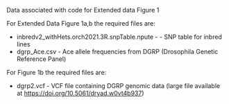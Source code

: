 
Data associated with code for Extended data Figure 1

For Extended Data Figure 1a,b the required files are:
- inbredv2_withHets.orch2021.3R.snpTable.npute - - SNP table for inbred lines
- dgrp_Ace.csv - Ace allele frequencies from DGRP (Drosophila Genetic Reference Panel)
    
For Figure 1b the required files are:
- dgrp2.vcf - VCF file containing DGRP genomic data (large file available at https://doi.org/10.5061/dryad.w0vt4b937)
